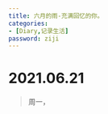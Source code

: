 ```yaml
---
title: 六月的雨-充满回忆的你。
categories:
- [Diary,记录生活]
password: ziji
---
```


# 2021.06.21

> 周一，
